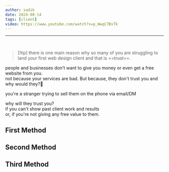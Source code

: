 ```yaml
---
author: sadik
date: 2024-08-14
tags: [client]
video: https://www.youtube.com/watch?v=p_WwqC7BsTk
---
```


---
 
> [!tip] there is one main reason why so many of you are struggling to land your first web design client and that is ==trust==.


people and businesses don't want to give you money or even get a free website from you.\
not because your services are bad. But because, they don't trust you and why would they?🥠

you're a stranger trying to sell them on the phone via email/DM


why will they trust you?\
if you can't show past client work and results\
or, if you're not giving any free value to them.


## First Method


## Second Method


## Third Method 

